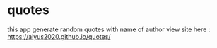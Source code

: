 # quotes
this app generate random quotes with name of author
view site here : https://aiyus2020.github.io/quotes/
